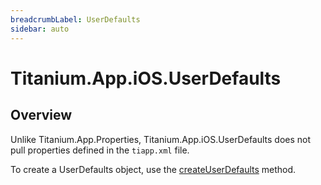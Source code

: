 ```yaml
---
breadcrumbLabel: UserDefaults
sidebar: auto
---
```


# Titanium.App.iOS.UserDefaults

<ProxySummary/>

## Overview

Unlike Titanium.App.Properties, Titanium.App.iOS.UserDefaults does not pull properties defined in the `tiapp.xml` file.

To create a UserDefaults object, use the [createUserDefaults](Titanium.App.iOS.createUserDefaults) method.

<ApiDocs/>
